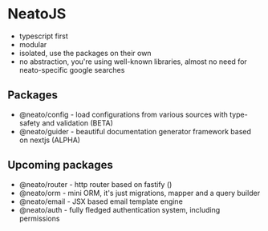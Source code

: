 # NeatoJS

- typescript first
- modular
- isolated, use the packages on their own
- no abstraction, you're using well-known libraries, almost no need for neato-specific google searches

## Packages
- @neato/config - load configurations from various sources with type-safety and validation (BETA)
- @neato/guider - beautiful documentation generator framework based on nextjs (ALPHA)

## Upcoming packages
- @neato/router - http router based on fastify ()
- @neato/orm - mini ORM, it's just migrations, mapper and a query builder
- @neato/email - JSX based email template engine
- @neato/auth - fully fledged authentication system, including permissions
